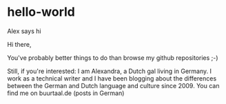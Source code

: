 # hello-world
Alex says hi

Hi there,

You've probably better things to do than browse my github repositories ;-)

Still, if you're interested: I am Alexandra, a Dutch gal living in Germany. I work as a technical writer and I have been blogging about the differences between the German and Dutch language and culture since 2009. You can find me on buurtaal.de (posts in German)


